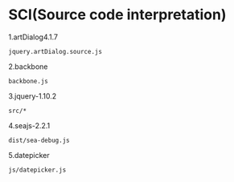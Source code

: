 SCI(Source code interpretation)
===

1.artDialog4.1.7
<pre><code>jquery.artDialog.source.js</code></pre>

2.backbone
<pre><code>backbone.js</code></pre>

3.jquery-1.10.2
<pre><code>src/*</code></pre>

4.seajs-2.2.1
<pre><code>dist/sea-debug.js</code></pre>

5.datepicker
<pre><code>js/datepicker.js</code></pre>
